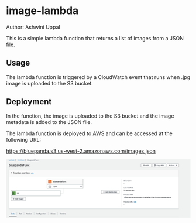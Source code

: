 # image-lambda

Author: Ashwini Uppal

This is a simple lambda function that returns a list of images from a JSON file. 

## Usage

The lambda function is triggered by a CloudWatch event that runs when .jpg image is uploaded to the S3 bucket. 



## Deployment

In the function, the image is uploaded to the S3 bucket and the image metadata is added to the JSON file. 



The lambda function is deployed to AWS and can be accessed at the following URL:

https://bluepanda.s3.us-west-2.amazonaws.com/images.json



![lambdaFunc](./assets/lambdaFunc.png)
